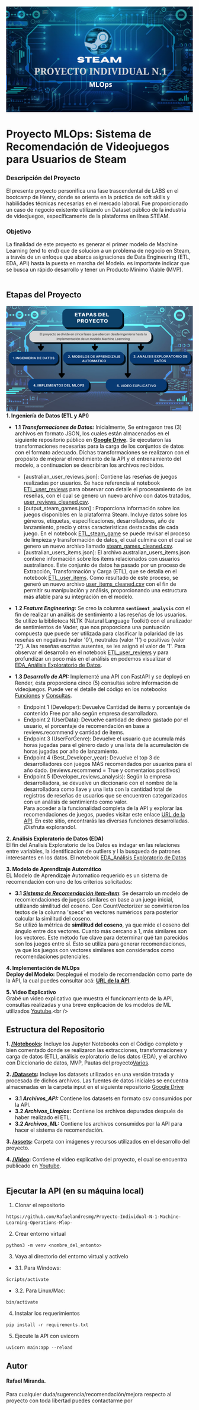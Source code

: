 ![Steam](https://github.com/Rafaelandresmg/Proyecto-Individual-N-1-Machine-Learning-Operations-Mlop-/blob/main/Assets/Proyecto%20png%201.png) 
<br />
# Proyecto MLOps: Sistema de Recomendación de Videojuegos para Usuarios de Steam

### Descripción del Proyecto
El presente proyecto personifica una fase trascendental de LABS en el bootcamp de Henry, donde se orienta en la práctica de  soft skills y habilidades técnicas necesarias en el mercado laboral. Fue proporcionado un caso de negocio existente utilizando un Dataset público de la industria de videojuegos, específicamente de la plataforma en línea STEAM.

### Objetivo
La finalidad de este proyecto es generar el primer modelo de Machine Learning (end to end) que de solucion a un problema de negocio en Steam, a través de un enfoque que abarca asignaciones de Data Engineering (ETL, EDA, API) hasta la puesta en marcha del Modelo. es importante indicar que se busca un rápido desarrollo y tener un Producto Mínimo Viable (MVP).<br />
<br />

## Etapas del Proyecto <br />
![Etapas](https://github.com/Rafaelandresmg/Proyecto-Individual-N-1-Machine-Learning-Operations-Mlop-/blob/main/Assets/Proyecto%20png%202.png) 
<br />
**1. Ingeniería de Datos (ETL y API)** <br />

- **1.1 *Transformaciones de Datos:*** Inicialmente, Se entregaron  tres (3) archivos en formato JSON, los cuales están almacenados en el siguiente repositorio público en **[Google Drive](https://drive.google.com/drive/folders/1HqBG2-sUkz_R3h1dZU5F2uAzpRn7BSpj).** Se ejecutaron las transformaciones necesarias para  la carga de los conjuntos de datos con el formato adecuado. Dichas transformaciones se realizaron con el propósito de mejorar  el rendimiento de la API y el entrenamiento del modelo, a continuacion se describiran los archivos recibidos.  <br />
  + [australian_user_reviews.json]: Contiene las reseñas de juegos  realizadas por usuarios. Se hace referencia al notebook [ETL_user_reviews](Notebooks/ETL_user_reviews.ipynb) para observar con detalle el procesamiento de las reseñas, con el cual se genero un nuevo archivo con datos tratados, [user_reviews_cleaned.csv](Datasets/Archivos_Limpios/user_reviews_cleaned.csv).<br />
  + [output_steam_games.json] : Proporciona información sobre los juegos disponibles en la plataforma Steam. Incluye datos sobre los géneros, etiquetas, especificaciones, desarrolladores, año de lanzamiento, precio y otras caracteristicas destacadas de cada juego. En el notebook [ETL_steam_game](Notebooks/ETL_steam_game.ipynb) se puede revisar el proceso de limpieza y transformación de datos, el cual culmina con el cual se genero un nuevo archivo llamado [steam_games_cleaned.csv](Datasets/Archivos_Limpios/steam_games_cleaned.csv). <br /> 
  + [australian_users_items.json]: El archivo australian_users_items.json contiene información sobre los ítems relacionados con usuarios australianos. Este conjunto de datos ha pasado por un proceso de Extracción, Transformación y Carga (ETL), que se detalla en el notebook [ETL_user_items](Notebooks/ETL_user_items.ipynb). Como resultado de este proceso, se generó un nuevo archivo [user_items_cleaned.csv](Datasets/Archivos_Limpios/user_items_cleaned.csv) con el fin de permitir su manipulación y análisis, proporcionando una estructura más afable para su integración en el modelo.<br />
  
- **1.2 *Feature Engineering:*** Se creo la columna **``` sentiment_analysis ```**  con el fin de realizar un análisis de sentimiento a las reseñas de los usuarios. Se utilizo la biblioteca NLTK (Natural Language Toolkit) con el analizador de sentimientos de Vader, que nos proporciona una puntuación compuesta que puede ser utilizada para clasificar la polaridad de las reseñas en negativas (valor '0'), neutrales (valor '1') o positivas (valor '2'). A las reseñas escritas ausentes, se les asignó el valor de '1'. Para observar el desarrollo en el notebook [ETL_user_reviews](Notebooks/ETL_user_reviews.ipynb) y para profundizar un poco más en el análisis en podemos visualizar el [EDA_Análisis Exploratorio de Datos](Notebooks/EDA_AnálisisExploratorioDatos.ipynb). <br />

- **1.3 *Desarrollo de API:*** Implementé una API con FastAPI y se deployó en Render, ésta proporciona cinco (5) consultas sobre información de videojuegos. Puede ver el detalle del código en los notebooks [Funciones](Notebooks/Funciones.ipynb) y [Consultas](Notebooks/Consultas.ipynb).<br />
  + Endpoint 1 (Developer): Devuelve Cantidad de items y porcentaje de contenido Free por año según empresa desarrolladora.<br />
  + Endpoint 2 (UserData): Devuelve cantidad de dinero gastado por el usuario, el porcentaje de recomendación en base a reviews.recommend y cantidad de items.<br />
  + Endpoint 3 (UserForGenre): Devuelve el usuario que acumula más horas jugadas para el género dado y una lista de la acumulación de horas jugadas por año de lanzamiento.<br />
  + Endpoint 4 (Best_Developer_year): Devuelve el top 3 de desarrolladores con juegos MÁS recomendados por usuarios para el año dado. (reviews.recommend = True y comentarios positivos)<br />
  + Endpoint 5 (Developer_reviews_analysis): Según la empresa desarrolladora, se devuelve un diccionario con el nombre de la desarrolladora como llave y una lista con la cantidad total de registros de reseñas de usuarios que se encuentren categorizados con un análisis de sentimiento como valor.<br />
Para acceder a la funcionalidad completa de la API y explorar las recomendaciones de juegos, puedes visitar este enlace [URL de la API](). En este sitio, encontrarás las diversas funciones desarrolladas. ¡Disfruta explorando!.
  
**2. Análisis Exploratorio de Datos (EDA)** <br />
El fin del Analisis Exploratorio de los Datos es indagar en las relaciones entre variables, la identificacion de outliers y l la busqueda de patrones interesantes en los datos. El notebook [EDA_Análisis Exploratorio de Datos](NoteBooks\EDA_JSON.ipynb)<br />

**3. Modelo de Aprendizaje Automático** <br />
EL Modelo de Aprendizaje Automatico requerido es un sistema de recomendación con uno de los criterios solicitados:
- **3.1 *[Sistema de Recomendación ítem-ítem](NoteBooks\PLN_y_ML.ipynb)***: Se desarrolo un modelo de recomiendaciones de juegos similares en base a un juego inicial, utilizando similitud del coseno. Con CountVectorizer se convirtieron los textos de la columna 'specs' en vectores numéricos para posterior calcular la similitud del coseno.<br />
Se utilizó la métrica de **similitud del coseno**, ya que mide el coseno del ángulo entre dos vectores. Cuanto más cercano a 1, más similares son los vectores. Este método fue clave para determinar qué tan parecidos son los juegos entre sí. Esto se utiliza para generar recomendaciones, ya que los juegos con vectores similares son considerados como recomendaciones potenciales.<br />

**4. Implementación de MLOps** <br />
**Deploy del Modelo:** Desplegué el modelo de recomendación como parte de la API, la cual puedes consultar acá: **[URL de la API](https://proyecto-individual-nro-1-machine.onrender.com/docs)**. <br />

**5. Video Explicativo** <br />
Grabé un video explicativo que muestra el funcionamiento de la API, consultas realizadas y una breve explicación de los modelos de ML utilizados [Youtube]([https://www.youtube.com/watch?v=P4vFLH5vnMA](https://www.youtube.com/watch?v=2u4_NdXinjE)).<br />
<br />

## Estructura del Repositorio <br />
**1. [/Notebooks](Notebooks/):** Incluye los Jupyter Notebooks con el Código completo y bien comentado donde se realizaron las extracciones, transformaciones y carga de datos (ETL), análisis exploratorio de los datos (EDA), y el archivo con Diccionario de datos, MVP, Pautas del proyecto[Varios](Notebooks/Varios.ipynb).<br />

**2. [/Datasets](Datasets/):** Incluye los datasets utilizados en una versión tratada y procesada de dichos archivos. Las fuentes de datos iniciales se encuentra almacenadas en la carpeta input en el siguiente repositorio [Google Drive](https://drive.google.com/drive/folders/1HqBG2-sUkz_R3h1dZU5F2uAzpRn7BSpj)<br />
- **3.1 *Archivos_API:*** Contiene los datasets en formato csv consumidos por la API.<br />
- **3.2 *Archivos_Limpios:*** Contiene los archivos depurados después de haber realizado el ETL.<br />
- **3.2 *Archivos_ML:*** Contiene los archivos consumidos por la API para hacer el sistema de recomendación.<br />

**3. [/assets](assets/):** Carpeta con imágenes y recursos utilizados en el desarrollo del proyecto.<br />

**4. [/Video](Video/):** Contiene el video explicativo del proyecto, el cual se encuentra publicado en [Youtube](https://www.youtube.com/watch?v=t3N0ePA_D34&t=1s).<br />
<br />

## Ejecutar la API (en su máquina local) <br />
1. Clonar el repositorio <br />
```
https://github.com/Rafaelandresmg/Proyecto-Individual-N-1-Machine-Learning-Operations-Mlop-
```
2. Crear entorno virtual<br />
```
python3 -m venv <nombre_del_entonto>
```
3. Vaya al directorio del entorno virtual y actívelo<br />
- 3.1. Para Windows:
```
Scripts/activate
```
- 3.2. Para Linux/Mac:
```
bin/activate
```
4. Instalar los requerimientos<br />
```
pip install -r requirements.txt
```
5. Ejecute la API con uvicorn<br />
```
uvicorn main:app --reload
```

## Autor <br />
#### Rafael Miranda. <br />
Para cualquier duda/sugerencia/recomendación/mejora respecto al proyecto con toda libertad puedes contactarme por []()<br />
